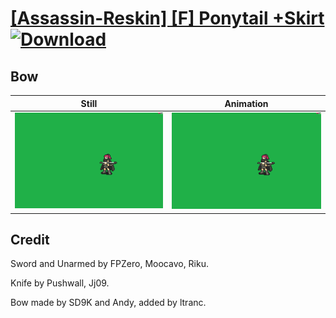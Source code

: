 # [\[Assassin-Reskin\] \[F\] Ponytail +Skirt](./) [![Download](https://img.shields.io/badge/Download--red?style=social&logo=github)](https://minhaskamal.github.io/DownGit/#/home?url=https://github.com/Klokinator/FE-Repo/tree/main/Battle%20Animations%2FInfantry%20-%20(Swd)%20Thieves%2C%20Rogues%2C%20Assassins%2F%5BAssassin-Reskin%5D%20%5BF%5D%20Ponytail%20%2BSkirt%2F5.%20Bow)

## Bow

| Still | Animation |
| :---: | :-------: |
| ![Bow still](./Bow_000.png) | ![Bow](./Bow.gif) |

## Credit

Sword and Unarmed by FPZero, Moocavo, Riku.

Knife by Pushwall, Jj09.

Bow made by SD9K and Andy, added by ltranc.
